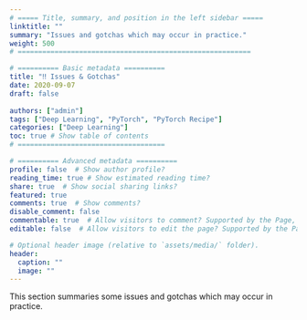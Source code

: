 ```yaml
---
# ===== Title, summary, and position in the left sidebar =====
linktitle: ""
summary: "Issues and gotchas which may occur in practice."
weight: 500
# =========================================================

# ========== Basic metadata ==========
title: "‼️ Issues & Gotchas"
date: 2020-09-07
draft: false
 
authors: ["admin"]
tags: ["Deep Learning", "PyTorch", "PyTorch Recipe"]
categories: ["Deep Learning"]
toc: true # Show table of contents
# ====================================

# ========== Advanced metadata ========== 
profile: false  # Show author profile?
reading_time: true # Show estimated reading time?
share: true  # Show social sharing links?
featured: true
comments: true  # Show comments?
disable_comment: false
commentable: true  # Allow visitors to comment? Supported by the Page, Post, and Book content types.
editable: false  # Allow visitors to edit the page? Supported by the Page, Post, and Book content types.

# Optional header image (relative to `assets/media/` folder).
header:
  caption: ""
  image: ""
---
```


This section summaries some issues and gotchas which may occur in practice.